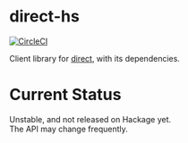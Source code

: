direct-hs
====

[![CircleCI](https://circleci.com/gh/iij-ii/direct-hs/tree/master.svg?style=svg)](https://circleci.com/gh/iij-ii/direct-hs/tree/master)

Client library for [direct](https://direct4b.com), with its dependencies.

Current Status
====

Unstable, and not released on Hackage yet.  
The API may change frequently.
